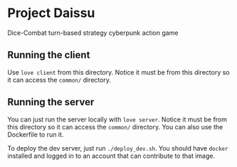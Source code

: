 # Project Daissu

Dice-Combat turn-based strategy cyberpunk action game


## Running the client

Use `love client` from this directory. Notice it must be from this directory so it can access the `common/` directory.

## Running the server

You can just run the server locally with `love server`. Notice it must be from this directory so it can access the `common/` directory. You can also use the Dockerfile to run it.

To deploy the dev server, just run `./deploy_dev.sh`. You should have `docker` installed and logged in to an account that can contribute to that image.
